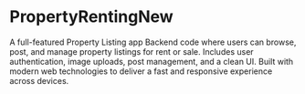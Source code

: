 # PropertyRentingNew
A full-featured Property Listing app Backend code where users can browse, post, and manage property listings for rent or sale. Includes user authentication, image uploads, post management, and a clean UI. Built with modern web technologies to deliver a fast and responsive experience across devices.
